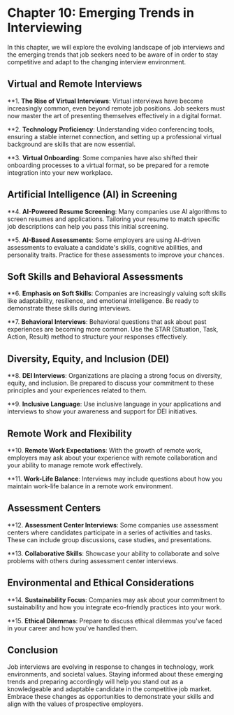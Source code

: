 Chapter 10: Emerging Trends in Interviewing
===========================================

In this chapter, we will explore the evolving landscape of job interviews and the emerging trends that job seekers need to be aware of in order to stay competitive and adapt to the changing interview environment.

Virtual and Remote Interviews
-----------------------------

\*\*1. **The Rise of Virtual Interviews**: Virtual interviews have become increasingly common, even beyond remote job positions. Job seekers must now master the art of presenting themselves effectively in a digital format.

\*\*2. **Technology Proficiency**: Understanding video conferencing tools, ensuring a stable internet connection, and setting up a professional virtual background are skills that are now essential.

\*\*3. **Virtual Onboarding**: Some companies have also shifted their onboarding processes to a virtual format, so be prepared for a remote integration into your new workplace.

Artificial Intelligence (AI) in Screening
-----------------------------------------

\*\*4. **AI-Powered Resume Screening**: Many companies use AI algorithms to screen resumes and applications. Tailoring your resume to match specific job descriptions can help you pass this initial screening.

\*\*5. **AI-Based Assessments**: Some employers are using AI-driven assessments to evaluate a candidate's skills, cognitive abilities, and personality traits. Practice for these assessments to improve your chances.

Soft Skills and Behavioral Assessments
--------------------------------------

\*\*6. **Emphasis on Soft Skills**: Companies are increasingly valuing soft skills like adaptability, resilience, and emotional intelligence. Be ready to demonstrate these skills during interviews.

\*\*7. **Behavioral Interviews**: Behavioral questions that ask about past experiences are becoming more common. Use the STAR (Situation, Task, Action, Result) method to structure your responses effectively.

Diversity, Equity, and Inclusion (DEI)
--------------------------------------

\*\*8. **DEI Interviews**: Organizations are placing a strong focus on diversity, equity, and inclusion. Be prepared to discuss your commitment to these principles and your experiences related to them.

\*\*9. **Inclusive Language**: Use inclusive language in your applications and interviews to show your awareness and support for DEI initiatives.

Remote Work and Flexibility
---------------------------

\*\*10. **Remote Work Expectations**: With the growth of remote work, employers may ask about your experience with remote collaboration and your ability to manage remote work effectively.

\*\*11. **Work-Life Balance**: Interviews may include questions about how you maintain work-life balance in a remote work environment.

Assessment Centers
------------------

\*\*12. **Assessment Center Interviews**: Some companies use assessment centers where candidates participate in a series of activities and tasks. These can include group discussions, case studies, and presentations.

\*\*13. **Collaborative Skills**: Showcase your ability to collaborate and solve problems with others during assessment center interviews.

Environmental and Ethical Considerations
----------------------------------------

\*\*14. **Sustainability Focus**: Companies may ask about your commitment to sustainability and how you integrate eco-friendly practices into your work.

\*\*15. **Ethical Dilemmas**: Prepare to discuss ethical dilemmas you've faced in your career and how you've handled them.

Conclusion
----------

Job interviews are evolving in response to changes in technology, work environments, and societal values. Staying informed about these emerging trends and preparing accordingly will help you stand out as a knowledgeable and adaptable candidate in the competitive job market. Embrace these changes as opportunities to demonstrate your skills and align with the values of prospective employers.
